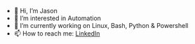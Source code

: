 - 👋 Hi, I’m Jason
- 👀 I’m interested in Automation
- 🌱 I’m currently working on Linux, Bash, Python & Powershell
- 📫 How to reach me: [LinkedIn](https://www.linkedin.com/in/jason-hendricks-089470231/)

<!---
Hendricksjj/Hendricksjj is a ✨ special ✨ repository because its `README.md` (this file) appears on your GitHub profile.
You can click the Preview link to take a look at your changes.
--->
